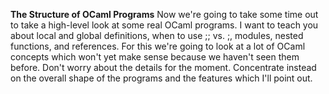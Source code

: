 <b>The Structure of OCaml Programs</b>
Now we're going to take some time out to take a high-level look at some real OCaml programs.
I want to teach you about local and global definitions, when to use ;; vs. ;, modules, nested functions, and references. 
For this we're going to look at a lot of OCaml concepts which won't yet make sense because we haven't seen them before. 
Don't worry about the details for the moment. 
Concentrate instead on the overall shape of the programs and the features which I'll point out.
